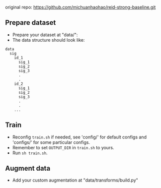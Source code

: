 original repo: https://github.com/michuanhaohao/reid-strong-baseline.git  

## Prepare dataset
* Prepare your dataset at "data/":  
* The data structure should look like:  
```
data
  sig  
    id_1
      sig_1
      sig_2
      sig_3
      .
      .  
    id_2
      sig_1
      sig_2
      sig_3
      .
      .  
    ...
```
## Train
* Reconfig `train.sh` if needed, see 'config/' for default configs and 'configs/' for some particular configs.  
* Remember to set `OUTPUT_DIR` in `train.sh` to yours.
* Run `sh train.sh`.  

## Augment data
* Add your custom augmentation at "data/transforms/build.py"
